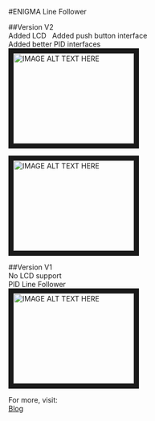 #ENIGMA Line Follower

##Version V2   
Added LCD  
Added push button interface  
Added better PID interfaces    
<a href="http://www.youtube.com/watch?feature=player_embedded&v=yUhUHgo1_yo
" target="_blank"><img src="http://img.youtube.com/vi/yUhUHgo1_yo/0.jpg" 
alt="IMAGE ALT TEXT HERE" width="240" height="180" border="10" /></a>  

<a href="http://www.youtube.com/watch?feature=player_embedded&v=PqTxu9Z2MqQ
" target="_blank"><img src="http://img.youtube.com/vi/PqTxu9Z2MqQ/0.jpg" 
alt="IMAGE ALT TEXT HERE" width="240" height="180" border="10" /></a>  

##Version V1  
No LCD support  
PID Line Follower  
<a href="http://www.youtube.com/watch?feature=player_embedded&v=bZeTKNKcap4
" target="_blank"><img src="http://img.youtube.com/vi/bZeTKNKcap4/0.jpg" 
alt="IMAGE ALT TEXT HERE" width="240" height="180" border="10" /></a>

For more, visit:  
[Blog](www.techspirityou.blogspot.com)
